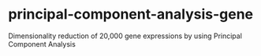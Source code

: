 # principal-component-analysis-gene
Dimensionality reduction of 20,000 gene expressions by using Principal Component Analysis
